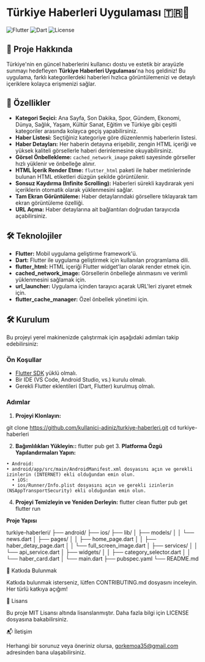 # Türkiye Haberleri Uygulaması 🇹🇷📰

![Flutter](https://img.shields.io/badge/Flutter-02569B?style=for-the-badge&logo=flutter&logoColor=white)
![Dart](https://img.shields.io/badge/Dart-0175C2?style=for-the-badge&logo=dart&logoColor=white)
![License](https://img.shields.io/badge/License-MIT-blue.svg)

## 📱 Proje Hakkında

Türkiye'nin en güncel haberlerini kullanıcı dostu ve estetik bir arayüzle sunmayı hedefleyen **Türkiye Haberleri Uygulaması**'na hoş geldiniz! Bu uygulama, farklı kategorilerdeki haberleri hızlıca görüntülemenizi ve detaylı içeriklere kolayca erişmenizi sağlar.

## 🚀 Özellikler

- **Kategori Seçici:** Ana Sayfa, Son Dakika, Spor, Gündem, Ekonomi, Dünya, Sağlık, Yaşam, Kültür Sanat, Eğitim ve Türkiye gibi çeşitli kategoriler arasında kolayca geçiş yapabilirsiniz.
- **Haber Listesi:** Seçtiğiniz kategoriye göre düzenlenmiş haberlerin listesi.
- **Haber Detayları:** Her haberin detayına erişebilir, zengin HTML içeriği ve yüksek kaliteli görsellerle haberi derinlemesine okuyabilirsiniz.
- **Görsel Önbellekleme:** `cached_network_image` paketi sayesinde görseller hızlı yüklenir ve önbelleğe alınır.
- **HTML İçerik Render Etme:** `flutter_html` paketi ile haber metinlerinde bulunan HTML etiketleri düzgün şekilde görüntülenir.
- **Sonsuz Kaydırma (Infinite Scrolling):** Haberleri sürekli kaydırarak yeni içeriklerin otomatik olarak yüklenmesini sağlar.
- **Tam Ekran Görüntüleme:** Haber detaylarındaki görsellere tıklayarak tam ekran görüntüleme özelliği.
- **URL Açma:** Haber detaylarına ait bağlantıları doğrudan tarayıcıda açabilirsiniz.

## 🛠 Teknolojiler

- **Flutter:** Mobil uygulama geliştirme framework'ü.
- **Dart:** Flutter ile uygulama geliştirmek için kullanılan programlama dili.
- **flutter_html:** HTML içeriği Flutter widget'ları olarak render etmek için.
- **cached_network_image:** Görsellerin önbelleğe alınmasını ve verimli yüklenmesini sağlamak için.
- **url_launcher:** Uygulama içinden tarayıcı açarak URL'leri ziyaret etmek için.
- **flutter_cache_manager:** Özel önbellek yönetimi için.

## 🛠 Kurulum

Bu projeyi yerel makinenizde çalıştırmak için aşağıdaki adımları takip edebilirsiniz:

### Ön Koşullar

- [Flutter SDK](https://flutter.dev/docs/get-started/install) yüklü olmalı.
- Bir IDE (VS Code, Android Studio, vs.) kurulu olmalı.
- Gerekli Flutter eklentileri (Dart, Flutter) kurulmuş olmalı.

### Adımlar

  1. **Projeyi Klonlayın:**

   git clone https://github.com/kullanici-adiniz/turkiye-haberleri.git
   cd turkiye-haberleri
    
  2.	**Bağımlılıkları Yükleyin::**
      flutter pub get
	3.	**Platforma Özgü Yapılandırmaları Yapın:**

    • Android:
  	• android/app/src/main/AndroidManifest.xml dosyasını açın ve gerekli izinlerin (INTERNET) ekli olduğundan emin olun.
	  • iOS:
	  • ios/Runner/Info.plist dosyasını açın ve gerekli izinlerin (NSAppTransportSecurity) ekli olduğundan emin olun.

  4.	**Projeyi Temizleyin ve Yeniden Derleyin:**
      flutter clean
      flutter pub get
      flutter run

**Proje Yapısı**

turkiye-haberleri/
├── android/
├── ios/
├── lib/
│   ├── models/
│   │   └── news.dart
│   ├── pages/
│   │   ├── home_page.dart
│   │   ├── haber_detay_page.dart
│   │   └── full_screen_image.dart
│   ├── services/
│   │   └── api_service.dart
│   ├── widgets/
│   │   ├── category_selector.dart
│   │   └── haber_card.dart
│   └── main.dart
├── pubspec.yaml
└── README.md

🤝 Katkıda Bulunmak

Katkıda bulunmak isterseniz, lütfen CONTRIBUTING.md dosyasını inceleyin. Her türlü katkıya açığım!

📄 Lisans

Bu proje MIT Lisansı altında lisanslanmıştır. Daha fazla bilgi için LICENSE dosyasına bakabilirsiniz.

📬 İletişim

Herhangi bir sorunuz veya öneriniz olursa, gorkemoa35@gmail.com adresinden bana ulaşabilirsiniz.
